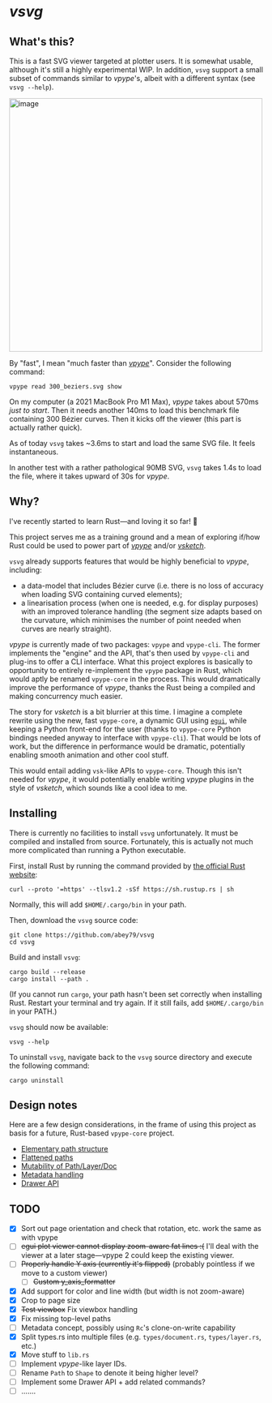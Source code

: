 # *vsvg*

## What's this?

This is a fast SVG viewer targeted at plotter users. It is somewhat usable, although it's still a highly experimental WIP. In addition, `vsvg` support a small subset of commands similar to *vpype*'s, albeit with a different syntax (see `vsvg --help`).

<img width="500" alt="image" src="https://user-images.githubusercontent.com/49431240/220178589-e07f7e13-5706-4a7d-bbd4-aefffffa0c58.png">

By "fast", I mean "much faster than [*vpype*](https://github.com/abey79/vpype)". Consider the following command:

```
vpype read 300_beziers.svg show
```

On my computer (a 2021 MacBook Pro M1 Max), *vpype* takes about 570ms *just to start*. Then it needs another 140ms to load this benchmark file containing 300 Bézier curves. Then it kicks off the viewer (this part is actually rather quick).

As of today `vsvg` takes ~3.6ms to start and load the same SVG file. It feels instantaneous.

In another test with a rather pathological 90MB SVG, `vsvg` takes 1.4s to load the file, where it takes upward of 30s for *vpype*. 

## Why?

I've recently started to learn Rust—and loving it so far! 🦀

This project serves me as a training ground and a mean of exploring if/how Rust could be used to power part of [*vpype*](https://github.com/abey79/vpype) and/or [*vsketch*](https://github.com/abey79/vsketch).

`vsvg` already supports features that would be highly beneficial to *vpype*, including:
- a data-model that includes Bézier curve (i.e. there is no loss of accuracy when loading SVG containing curved elements);
- a linearisation process (when one is needed, e.g. for display purposes) with an improved tolerance handling (the segment size adapts based on the curvature, which minimises the number of point needed when curves are nearly straight).

*vpype* is currently made of two packages: `vpype` and `vpype-cli`. The former implements the "engine" and the API, that's then used by `vpype-cli` and plug-ins to offer a CLI interface. What this project explores is basically to opportunity to entirely re-implement the `vpype` package in Rust, which would aptly be renamed `vpype-core` in the process. This would dramatically improve the performance of *vpype*, thanks the Rust being a compiled and making concurrency much easier.

The story for *vsketch* is a bit blurrier at this time. I imagine a complete rewrite using the new, fast `vpype-core`, a dynamic GUI using [`egui`](https://www.egui.rs), while keeping a Python front-end for the user (thanks to `vpype-core` Python bindings needed anyway to interface with `vpype-cli`). That would be lots of work, but the difference in performance would be dramatic, potentially enabling smooth animation and other cool stuff.

This would entail adding `vsk`-like APIs to `vpype-core`. Though this isn't needed for *vpype*, it would potentially enable writing *vpype* plugins in the style of *vsketch*, which sounds like a cool idea to me.

## Installing

There is currently no facilities to install `vsvg` unfortunately. It must be compiled and installed from source. Fortunately, this is actually not much more complicated than running a Python executable.

First, install Rust by running the command provided by [the official Rust website](https://www.rust-lang.org/tools/install):

```
curl --proto '=https' --tlsv1.2 -sSf https://sh.rustup.rs | sh
```

Normally, this will add `$HOME/.cargo/bin` in your path. 

Then, download the `vsvg` source code:

```
git clone https://github.com/abey79/vsvg
cd vsvg
```

Build and install `vsvg`:

```
cargo build --release
cargo install --path .
```

(If you cannot run `cargo`, your path hasn't been set correctly when installing Rust. Restart your terminal and try again. If it still fails, add `$HOME/.cargo/bin` in your PATH.)

`vsvg` should now be available:

```
vsvg --help
```

To uninstall `vsvg`, navigate back to the `vsvg` source directory and execute the following command:

```
cargo uninstall
```


## Design notes

Here are a few design considerations, in the frame of using this project as basis for a future, Rust-based `vpype-core` project.

- [Elementary path structure](https://github.com/abey79/vsvg/issues/1)
- [Flattened paths](https://github.com/abey79/vsvg/issues/2)
- [Mutability of Path/Layer/Doc](https://github.com/abey79/vsvg/issues/3)
- [Metadata handling](https://github.com/abey79/vsvg/issues/4)
- [Drawer API](https://github.com/abey79/vsvg/issues/5)

## TODO

- [x] Sort out page orientation and check that rotation, etc. work the same as with vpype
- [ ] ~~egui plot viewer cannot display zoom-aware fat lines :(~~ I'll deal with the viewer at a later stage—vpype 2 could keep the existing viewer. 
- [ ] ~~Properly handle Y axis (currently it's flipped)~~ (probably pointless if we move to a custom viewer)
  - [ ] ~~Custom y_axis_formatter~~
- [x] Add support for color and line width (but width is not zoom-aware)
- [x] Crop to page size
- [x] ~~Test viewbox~~ Fix viewbox handling
- [x] Fix missing top-level paths
- [ ] Metadata concept, possibly using `Rc`'s clone-on-write capability
- [x] Split types.rs into multiple files (e.g. `types/document.rs`, `types/layer.rs`, etc.)
- [x] Move stuff to `lib.rs`
- [ ] Implement *vpype*-like layer IDs.
- [ ] Rename `Path` to `Shape` to denote it being higher level?
- [ ] Implement some Drawer API + add related commands? 
- [ ] .......
